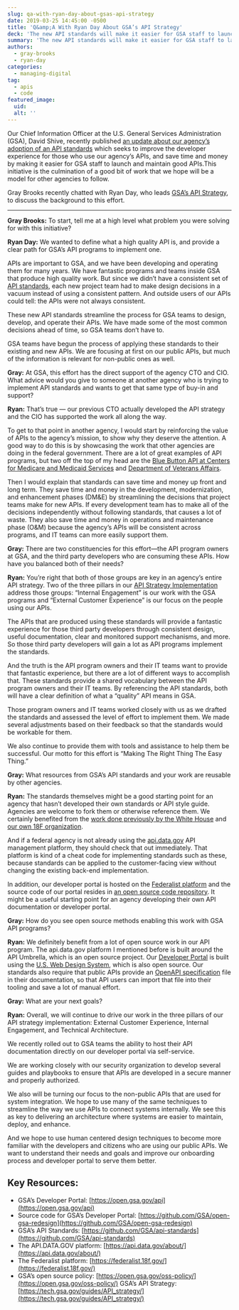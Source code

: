 ```yaml
---
slug: qa-with-ryan-day-about-gsas-api-strategy
date: 2019-03-25 14:45:00 -0500
title: 'Q&amp;A With Ryan Day About GSA’s API Strategy'
deck: 'The new API standards will make it easier for GSA staff to launch and maintain good APIs&#46;'
summary: 'The new API standards will make it easier for GSA staff to launch and maintain good APIs&#46;'
authors:
  - gray-brooks
  - ryan-day
categories:
  - managing-digital
tag:
  - apis
  - code
featured_image:
  uid:
  alt: ''
---
```


Our Chief Information Officer at the U.S. General Services Administration (GSA), David Shive, recently published [an update about our agency’s adoption of an API standards](https://gsablogs.gsa.gov/innovation/2019/02/26/gsa-rolls-out-agency-api-standards/) which seeks to improve the developer experience for those who use our agency’s APIs, and save time and money by making it easier for GSA staff to launch and maintain good APIs.This initiative is the culmination of a good bit of work that we hope will be a model for other agencies to follow.

Gray Brooks recently chatted with Ryan Day, who leads [GSA’s API Strategy](https://tech.gsa.gov/guides/API_strategy/), to discuss the background to this effort.

---

**Gray Brooks:** To start, tell me at a high level what problem you were solving for with this initiative?

**Ryan Day:** We wanted to define what a high quality API is, and provide a clear path for GSA’s API programs to implement one.

APIs are important to GSA, and we have been developing and operating them for many years. We have fantastic programs and teams inside GSA that produce high quality work. But since we didn’t have a consistent set of [API standards](https://github.com/GSA/api-standards), each new project team had to make design decisions in a vacuum instead of using a consistent pattern. And outside users of our APIs could tell: the APIs were not always consistent.

These new API standards streamline the process for GSA teams to design, develop, and operate their APIs. We have made some of the most common decisions ahead of time, so GSA teams don’t have to.

GSA teams have begun the process of applying these standards to their existing and new APIs. We are focusing at first on our public APIs, but much of the information is relevant for non-public ones as well.

**Gray:** At GSA, this effort has the direct support of the agency CTO and CIO. What advice would you give to someone at another agency who is trying to implement API standards and wants to get that same type of buy-in and support?

**Ryan:** That’s true — our previous CTO actually developed the API strategy and the CIO has supported the work all along the way.

To get to that point in another agency, I would start by reinforcing the value of APIs to the agency’s mission, to show why they deserve the attention. A good way to do this is by showcasing the work that other agencies are doing in the federal government. There are a lot of great examples of API programs, but two off the top of my head are the [Blue Button API at Centers for Medicare and Medicaid Services](https://bluebutton.cms.gov/) and [Department of Veterans Affairs](https://govmatters.tv/veterans-affairs-launches-new-health-api-to-support-applications/).

Then I would explain that standards can save time and money up front and long term. They save time and money in the development, modernization, and enhancement phases (DM&E) by streamlining the decisions that project teams make for new APIs. If every development team has to make all of the decisions independently without following standards, that causes a lot of waste. They also save time and money in operations and maintenance phase (O&M) because the agency’s APIs will be consistent across programs, and IT teams can more easily support them.

**Gray:** There are two constituencies for this effort—the API program owners at GSA, and the third party developers who are consuming these APIs. How have you balanced both of their needs?

**Ryan:** You’re right that both of those groups are key in an agency’s entire API strategy. Two of the three pillars in our [API Strategy Implementation](https://tech.gsa.gov/guides/API_strategy/) address those groups: “Internal Engagement” is our work with the GSA programs and “External Customer Experience” is our focus on the people using our APIs.

The APIs that are produced using these standards will provide a fantastic experience for those third party developers through consistent design, useful documentation, clear and monitored support mechanisms, and more. So those third party developers will gain a lot as API programs implement the standards.

And the truth is the API program owners and their IT teams want to provide that fantastic experience, but there are a lot of different ways to accomplish that. These standards provide a shared vocabulary between the API program owners and their IT teams. By referencing the API standards, both will have a clear definition of what a “quality” API means in GSA.

Those program owners and IT teams worked closely with us as we drafted the standards and assessed the level of effort to implement them. We made several adjustments based on their feedback so that the standards would be workable for them.

We also continue to provide them with tools and assistance to help them be successful. Our motto for this effort is “Making The Right Thing The Easy Thing.”

**Gray:** What resources from GSA’s API standards and your work are reusable by other agencies.

**Ryan:** The standards themselves might be a good starting point for an agency that hasn’t developed their own standards or API style guide. Agencies are welcome to fork them or otherwise reference them. We certainly benefited from the [work done previously by the White House](https://github.com/WhiteHouse/api-standards) and [our own 18F organization](https://github.com/18F/api-standards).

And if a federal agency is not already using the [api.data.gov](https://api.data.gov) API management platform, they should check that out immediately. That platform is kind of a cheat code for implementing standards such as these, because standards can be applied to the customer-facing view without changing the existing back-end implementation.

In addition, our developer portal is hosted on the [Federalist platform](https://federalist.18f.gov/) and the source code of our portal resides in [an open source code repository](https://github.com/GSA/open-gsa-redesign). It might be a useful starting point for an agency developing their own API documentation or developer portal.

**Gray:** How do you see open source methods enabling this work with GSA API programs?

**Ryan:** We definitely benefit from a lot of open source work in our API program. The api.data.gov platform I mentioned before is built around the API Umbrella, which is an open source project. Our [Developer Portal](https://open.gsa.gov/api/) is built using the [U.S. Web Design System](https://designsystem.digital.gov/), which is also open source. Our standards also require that public APIs provide an [OpenAPI specification](https://github.com/OAI/OpenAPI-Specification) file in their documentation, so that API users can import that file into their tooling and save a lot of manual effort.

**Gray:** What are your next goals?

**Ryan:** Overall, we will continue to drive our work in the three pillars of our API strategy implementation: External Customer Experience, Internal Engagement, and Technical Architecture.

We recently rolled out to GSA teams the ability to host their API documentation directly on our developer portal via self-service.

We are working closely with our security organization to develop several guides and playbooks to ensure that APIs are developed in a secure manner and properly authorized.

We also will be turning our focus to the non-public APIs that are used for system integration. We hope to use many of the same techniques to streamline the way we use APIs to connect systems internally. We see this as key to delivering an architecture where systems are easier to maintain, deploy, and enhance.

And we hope to use human centered design techniques to become more familiar with the developers and citizens who are using our public APIs. We want to understand their needs and goals and improve our onboarding process and developer portal to serve them better.

## Key Resources:

- GSA’s Developer Portal: [https://open.gsa.gov/api](https://open.gsa.gov/api)
- Source code for GSA’s Developer Portal: [https://github.com/GSA/open-gsa-redesign](https://github.com/GSA/open-gsa-redesign)
- GSA’s API Standards: [https://github.com/GSA/api-standards](https://github.com/GSA/api-standards)
- The API.DATA.GOV platform: [https://api.data.gov/about/](https://api.data.gov/about/)
- The Federalist platform: [https://federalist.18f.gov/](https://federalist.18f.gov/)
- GSA’s open source policy: [https://open.gsa.gov/oss-policy/](https://open.gsa.gov/oss-policy/)
GSA’s API Strategy: [https://tech.gsa.gov/guides/API_strategy/](https://tech.gsa.gov/guides/API_strategy/)
